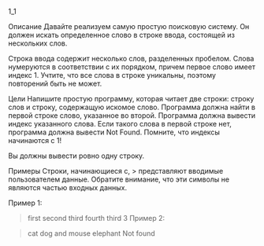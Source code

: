 1_1


Описание
Давайте реализуем самую простую поисковую систему. Он должен искать определенное слово в строке ввода, состоящей из нескольких слов.

Строка ввода содержит несколько слов, разделенных пробелом. Слова нумеруются в соответствии с их порядком, причем первое слово имеет индекс 1. Учтите, что все слова в строке уникальны, поэтому повторений быть не может.

Цели
Напишите простую программу, которая читает две строки: строку слов и строку, содержащую искомое слово. Программа должна найти в первой строке слово, указанное во второй. Программа должна вывести индекс указанного слова. Если такого слова в первой строке нет, программа должна вывести Not Found. Помните, что индексы начинаются с 1!

Вы должны вывести ровно одну строку.

Примеры
Строки, начинающиеся с, > представляют вводимые пользователем данные. Обратите внимание, что эти символы не являются частью входных данных.

Пример 1:

> first second third fourth
> third
3
Пример 2:

> cat dog and mouse
> elephant
Not found
